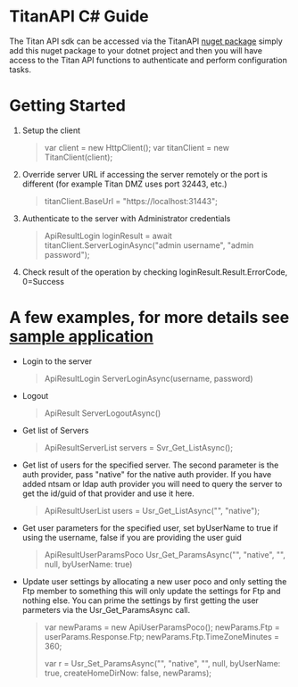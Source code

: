 # TitanAPI C# Guide


The Titan API sdk can be accessed via the TitanAPI [nuget package](https://www.nuget.org/packages/TitanAPI/) simply add this nuget package to your dotnet project and then you will have access to the Titan API functions to authenticate and perform configuration tasks.

# Getting Started

1. Setup the client

    > var client = new HttpClient();
    > var titanClient = new TitanClient(client);

2. Override server URL if accessing the server remotely or the port is different (for example Titan DMZ uses port 32443, etc.)
    >titanClient.BaseUrl = "https://localhost:31443";

3. Authenticate to the server with Administrator credentials

    >ApiResultLogin loginResult = await titanClient.ServerLoginAsync("admin username", "admin password");
4. Check result of the operation by checking loginResult.Result.ErrorCode, 0=Success

# A few examples, for more details see [sample application](https://github.com/southrivertech/titanapi.pub)

* Login to the server
    >ApiResultLogin ServerLoginAsync(username, password)
* Logout
    >ApiResult ServerLogoutAsync()
* Get list of Servers
    >ApiResultServerList servers = Svr_Get_ListAsync();
* Get list of users for the specified server. The second parameter is the auth provider, pass "native" for the native auth provider. If you have added ntsam or ldap auth provider you will need to query the server to get the id/guid of that provider and use it here.
    > ApiResultUserList users = Usr_Get_ListAsync("<servername>", "native");
* Get user parameters for the specified user, set byUserName to true if using the username, false if you are providing the user guid
    > ApiResultUserParamsPoco Usr_Get_ParamsAsync("<servername>", "native", "<username>", null, byUserName: true)
* Update user settings by allocating a new user poco and only setting the Ftp member to something this will only update the settings for Ftp and nothing else. You can prime the settings by first getting the user parmeters via the Usr_Get_ParamsAsync call.
    >var newParams = new ApiUserParamsPoco();
    >newParams.Ftp = userParams.Response.Ftp;
    >newParams.Ftp.TimeZoneMinutes = 360;
    >
    > var r = Usr_Set_ParamsAsync("<servername>", "native", "<username>", null, byUserName: true, createHomeDirNow: false, newParams);
